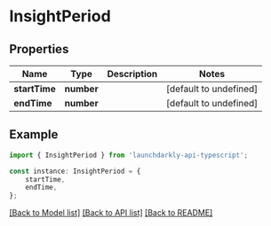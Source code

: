 # InsightPeriod


## Properties

Name | Type | Description | Notes
------------ | ------------- | ------------- | -------------
**startTime** | **number** |  | [default to undefined]
**endTime** | **number** |  | [default to undefined]

## Example

```typescript
import { InsightPeriod } from 'launchdarkly-api-typescript';

const instance: InsightPeriod = {
    startTime,
    endTime,
};
```

[[Back to Model list]](../README.md#documentation-for-models) [[Back to API list]](../README.md#documentation-for-api-endpoints) [[Back to README]](../README.md)
